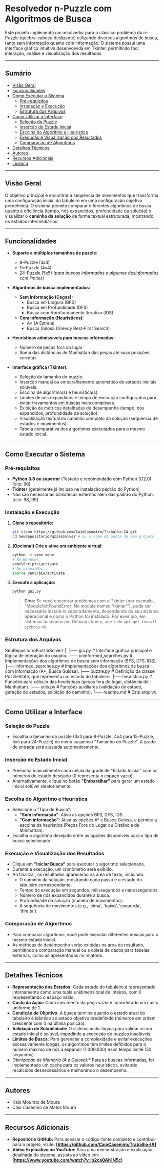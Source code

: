 # Resolvedor n-Puzzle com Algoritmos de Busca

Este projeto implementa um resolvedor para o clássico problema do n-Puzzle (quebra-cabeça deslizante) utilizando diversos algoritmos de busca, tanto sem informação quanto com informação. O sistema possui uma interface gráfica intuitiva desenvolvida em Tkinter, permitindo fácil interação, análise e visualização dos resultados.

---

## Sumário

- [Visão Geral](#visão-geral)
- [Funcionalidades](#funcionalidades)
- [Como Executar o Sistema](#como-executar-o-sistema)
  - [Pré-requisitos](#pré-requisitos)
  - [Instalação e Execução](#instalação-e-execução)
  - [Estrutura dos Arquivos](#estrutura-dos-arquivos)
- [Como Utilizar a Interface](#como-utilizar-a-interface)
  - [Seleção do Puzzle](#seleção-do-puzzle)
  - [Inserção do Estado Inicial](#inserção-do-estado-inicial)
  - [Escolha do Algoritmo e Heurística](#escolha-do-algoritmo-e-heurística)
  - [Execução e Visualização dos Resultados](#execução-e-visualização-dos-resultados)
  - [Comparação de Algoritmos](#comparação-de-algoritmos)
- [Detalhes Técnicos](#detalhes-técnicos)
- [Autores](#autores)
- [Recursos Adicionais](#recursos-adicionais)
- [Licença](#licença)

---

## Visão Geral

O objetivo principal é encontrar a sequência de movimentos que transforma uma configuração inicial do tabuleiro em uma configuração objetivo predefinida. O sistema permite comparar diferentes algoritmos de busca quanto à eficiência (tempo, nós expandidos, profundidade da solução) e visualizar o **caminho da solução** de forma textual estruturada, mostrando os estados intermediários.

---

## Funcionalidades

- **Suporte a múltiplos tamanhos de puzzle:**
  - 8-Puzzle (3x3)
  - 15-Puzzle (4x4)
  - 24-Puzzle (5x5) *(para buscas informadas e algumas desinformadas com limites)*

- **Algoritmos de busca implementados:**
  - **Sem informação (Cegos):**
    - Busca em Largura (BFS)
    - Busca em Profundidade (DFS)
    - Busca com Aprofundamento Iterativo (IDS)
  - **Com informação (Heurísticos):**
    - A* (A Estrela)
    - Busca Gulosa (Greedy Best-First Search)

- **Heurísticas admissíveis para buscas informadas:**
  - Número de peças fora do lugar
  - Soma das distâncias de Manhattan das peças até suas posições corretas

- **Interface gráfica (Tkinter):**
  - Seleção do tamanho do puzzle.
  - Inserção manual ou embaralhamento automático de estados iniciais solúveis.
  - Escolha de algoritmo(s) e heurística(s).
  - Limites de nós expandidos e tempo de execução configurados para evitar travamentos em buscas mais complexas.
  - Exibição de métricas detalhadas de desempenho (tempo, nós expandidos, profundidade da solução).
  - Visualização textual do caminho completo da solução (sequência de estados e movimentos).
  - Tabela comparativa dos algoritmos executados para o mesmo estado inicial.

---

## Como Executar o Sistema

### Pré-requisitos

- **Python 3.8 ou superior** (Testado e recomendado com Python 3.12.0) [cite: 96]
- **Tkinter** (geralmente já incluso na instalação padrão do Python)
- Não são necessárias bibliotecas externas além das padrão do Python. [cite: 98, 99]

### Instalação e Execução

1.  **Clone o repositório:**
    ```bash
    git clone https://github.com/CaioCasemiro/Trabalho-IA.git
    cd SeuRepositorioPuzzleSolver # ou o nome da pasta do seu projeto
    ```

2.  **(Opcional) Crie e ative um ambiente virtual:**
    ```bash
    python -m venv venv
    # No Windows:
    venv\Scripts\activate
    # No Linux/Mac:
    source venv/bin/activate
    ```

3.  **Execute a aplicação:**
    ```bash
    python gui.py
    ```

    > **Dica:** Se você encontrar problemas com o Tkinter (por exemplo, "ModuleNotFoundError: No module named 'tkinter'"), pode ser necessário instalá-lo separadamente, dependendo do seu sistema operacional e como o Python foi instalado. Por exemplo, em sistemas baseados em Debian/Ubuntu, use `sudo apt-get install python3-tk`.

### Estrutura dos Arquivos

SeuRepositorioPuzzleSolver/
│
├── gui.py                  # Interface gráfica principal e lógica de interação do usuário.
├── uninformed_searches.py  # Implementações dos algoritmos de busca sem informação (BFS, DFS, IDS).
├── informed_searches.py    # Implementações dos algoritmos de busca com informação (A*, Busca Gulosa).
├── puzzle.py               # Definição da classe PuzzleState, que representa um estado do tabuleiro.
├── heuristics.py           # Funções para cálculo das heurísticas (peças fora do lugar, distância de Manhattan).
├── utils.py                # Funções auxiliares (validação de estado, geração de estados, exibição do caminho).
└── readme.md               # Este arquivo.


---

## Como Utilizar a Interface

### Seleção do Puzzle

- Escolha o tamanho do puzzle (3x3 para 8-Puzzle, 4x4 para 15-Puzzle, 5x5 para 24-Puzzle) no menu suspenso "Tamanho do Puzzle". A grade de entrada será ajustada automaticamente.

### Inserção do Estado Inicial

- Preencha manualmente cada célula da grade de "Estado Inicial" com os números do estado desejado (0 representa o espaço vazio).
- Alternativamente, clique no botão **"Embaralhar"** para gerar um estado inicial solúvel aleatoriamente.

### Escolha do Algoritmo e Heurística

- Selecione o "Tipo de Busca":
    - **"Sem informação"**: Ativa as opções BFS, DFS, IDS.
    - **"Com informação"**: Ativa as opções A* e Busca Gulosa, e permite a escolha da heurística (Peças Fora do Lugar ou Distância de Manhattan).
- Escolha o algoritmo desejado entre as opções disponíveis para o tipo de busca selecionado.

### Execução e Visualização dos Resultados

- Clique em **"Iniciar Busca"** para executar o algoritmo selecionado.
- Durante a execução, um cronômetro será exibido.
- Ao finalizar, os resultados aparecerão na área de texto, incluindo:
  - O caminho da solução, mostrando cada passo e o estado do tabuleiro correspondente.
  - Tempo de execução em segundos, milissegundos e nanossegundos. 
  - Número de nós expandidos durante a busca. 
  - Profundidade da solução (número de movimentos). 
  - A sequência de movimentos (e.g., 'cima', 'baixo', 'esquerda', 'direita').

### Comparação de Algoritmos

- Para comparar algoritmos, você pode executar diferentes buscas para o mesmo estado inicial.
- As métricas de desempenho serão exibidas na área de resultado, permitindo a comparação manual ou a coleta de dados para tabelas externas, como as apresentadas no relatório. 

---

## Detalhes Técnicos

- **Representação dos Estados:** Cada estado do tabuleiro é representado internamente como uma tupla unidimensional de inteiros, com 0 representando o espaço vazio.
- **Custo da Ação:** Cada movimento da peça vazia é considerado um custo uniforme de 1.
- **Condição de Objetivo:** A busca termina quando o estado atual do tabuleiro é idêntico ao estado objetivo predefinido (números em ordem crescente com 0 na última posição).
- **Validação de Solubilidade:** O sistema inclui lógica para validar se um estado inicial é solúvel, impedindo a execução de puzzles insolúveis.
- **Limites de Busca:** Para gerenciar a complexidade e evitar execuções excessivamente longas, os algoritmos têm limites definidos para o número máximo de nós a expandir (1.000.000) e um tempo limite (30 segundos).
- **Otimização de Memória (A* e Gulosa):** Para as buscas informadas, foi implementado um cache para os valores heurísticos, evitando recálculos desnecessários e melhorando o desempenho.

---

## Autores

- Kaio Mourato de Moura 
- Caio Casemiro de Matos Moura

---

## Recursos Adicionais

- **Repositório GitHub:** Para acessar o código-fonte completo e contribuir para o projeto, visite: **[https://github.com/CaioCasemiro/Trabalho-IA]**
- **Vídeo Explicativo no YouTube:** Para uma demonstração e explicação detalhada do sistema, assista ao vídeo em: **[https://www.youtube.com/watch?v=b2caOAh1N5c]**

